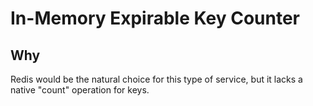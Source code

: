 # In-Memory Expirable Key Counter

## Why

Redis would be the natural choice for this type of service, but it lacks a native "count" operation for keys.
